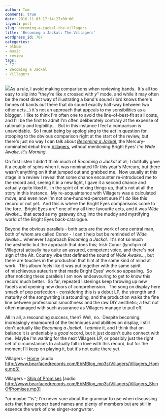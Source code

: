 ```yaml
---
author: Tom
comments: true
date: 2010-11-03 17:14:27+00:00
layout: post
slug: becoming-a-jackal-the-villagers
title: 'Becoming a Jackal: The Villagers'
wordpress_id: 707
categories:
- album
- music
- review
tags:
- '7'
- Becoming a Jackal
- Villagers
---
```


[![](http://eatenbymonsters.files.wordpress.com/2010/11/villagers_becomingajackal.jpg?w=300)](http://eatenbymonsters.files.wordpress.com/2010/11/villagers_becomingajackal.jpg)As a rule, I avoid making comparisons when reviewing bands.  It's all too easy to slip into "they're like _x_ crossed with _y_" mode, and while it may often be the most direct way of illustrating a band's sound (lord knows there's tonnes of bands out there that do sound exactly half-way between two other acts...) it's not an approach that appeals to my sensibilities as a blogger.  I like to think I'm often one to avoid the line-of-best-fit at all costs, and I'll be the first to admit I'm often deliberately contrary at the expense of rationality and legibility...  But in this instance I feel a comparison is unavoidable.  So I must being by apologising to the act in question for stooping to the obvious comparison right at the start of the review, but there's just no way I can talk about _[Becoming a Jackal](http://villagers.dominorecordco.com/villagers/albums/17-06-10/becoming-a-jackal)_, the Mercury-nominated debut from [Villagers](http://www.wearevillagers.com/), without mentioning Bright Eyes' _I'm Wide Awake, It's Morning_.

On first listen I didn't think much of _Becoming a Jackal_ at all; I dutifully gave it a couple of spins when it was nominated f0r this year's Mercury, but there wasn't anything on it that jumped out and grabbed me.  Now usually at this stage in a review I reveal that some chance encounter re-introduced me to the record and, seeing it in a new light, I gave it a second chance and actually quite liked it.  In the spirit of mixing things up, that's not at all the story in this instance.  My re-acquaintance with Villagers was a calculated move, and even now I'm not one-hundred-percent sure if I _do_ like this record or not yet.  And this is where the Bright Eyes comparisons come to the fore.  Bright Eyes are* one of my all time favourite acts, and it was _Wide Awake..._ that acted as my gateway drug into the muddy and mystifying world of the Bright Eyes back-catalogue.

Beyond the obvious parallels - both acts are the work of one central man, both of whom are called Conor - I can't help but be reminded of _Wide Awake..._ whenever I approach _Becoming a Jackal_.  It's not so much the aesthetic but the approach that does this; Irish Conor (lynchpin of Villagers) actually has quite an assured, competent voice, and there's not sign of the Alt. Country vibe that defined the sound of _Wide Awake..._, but there are touches in the production that hint at the same kind of mind at work.  This album feels like it was put together with the same spirit of mischievous auteurism that made Bright Eyes' work so appealing.  So after noticing these parallels I am now endeavouring to get to know this record much better.  So far, repeated listenings keep throwing up new facets and opening new doors of comprehension.  The song on display here smack of pop perfection - considering this is a debut LP, the strength and maturity of the songwriting is astounding, and the production walks the fine line between professional smoothness and the raw DIY aesthetic; a feat not often managed with such assurance as Villagers manage to pull off.

All in all, a resounding success, then? Well, no.  Despite becoming increasingly enamoured of the techniques and abilities on display, I still don't actually like _Becoming a Jackal_.  I _admire_ it, and I think that on balance it is undeniably a _good_ record, but it just doesn't quite connect with me.  Maybe I'm waiting for the next Villagers LP, or possibly just the right set of circumstances to actually fall in love with this record, but for the moment I'll keep on playing it, but it's not quite there yet.

Villagers - [Home](http://www.bearfacedrecords.com/EbMBlog_mp3s/Villagers/Villagers_Home.mp3) [audio http://www.bearfacedrecords.com/EbMBlog_mp3s/Villagers/Villagers_Home.mp3]

Villagers - [Ship of Promises](http://www.bearfacedrecords.com/EbMBlog_mp3s/Villagers/Villagers_ShipOfPromises.mp3) [audio http://www.bearfacedrecords.com/EbMBlog_mp3s/Villagers/Villagers_ShipOfPromises.mp3]

*or maybe '"is"; I'm never sure about the grammar to use when discussing acts that have proper band names and plenty of members but are still in essence the work of one singer-songwriter.
